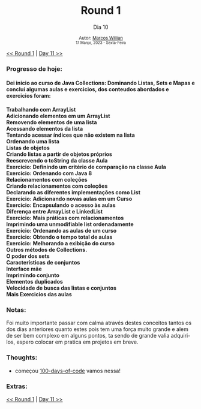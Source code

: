 <div align="center">
  <h1>Round 1</h1>
  <p>Dia 10</p>

  <sub>
    Autor: <a href="https://github.com/marcosmwx" target="_blank">Marcos Willian</a>
    <br>
    <small>17 Março, 2023 - Sexta-Feira</small>
  </sub>
</div>

[<< Round 1](./README.MD) | [Day 11 >>](dia011.md)

### Progresso de hoje:

<h4>Dei inicio ao curso de Java Collections: Dominando Listas, Sets e Mapas e conclui algumas aulas e exercicios, dos conteudos abordados e exercicios foram:<h4>
Trabalhando com ArrayList<br>
Adicionando elementos em um ArrayList<br>
Removendo elementos de uma lista<br>
Acessando elementos da lista<br>
Tentando acessar índices que não existem na lista<br>
Ordenando uma lista<br>
Listas de objetos<br>
Criando listas a partir de objetos próprios<br>
Reescrevendo o toString da classe Aula<br>
Exercicio: Definindo um critério de comparação na classe Aula<br>
Exercicio: Ordenando com Java 8<br>
Relacionamentos com coleções<br>
Criando relacionamentos com coleções<br>
Declarando as diferentes implementações como List<br>
Exercicio: Adicionando novas aulas em um Curso<br>
Exercicio: Encapsulando o acesso às aulas<br>
Diferença entre ArrayList e LinkedList<br>
Exercicio: Mais práticas com relacionamentos<br>
Imprimindo uma unmodifiable list ordenadamente<br>
Exercicio: Ordenando as aulas de um curso<br>
Exercicio: Obtendo o tempo total de aulas<br>
Exercicio: Melhorando a exibição do curso<br>
Outros métodos de Collections.<br>
O poder dos sets<br>
Características de conjuntos<br>
Interface mãe<br>
Imprimindo conjunto<br>
Elementos duplicados<br>
Velocidade de busca das listas e conjuntos<br>
Mais Exercicios das aulas<br>

### Notas:

Foi muito importante passar com calma através destes conceitos tantos os dos dias anteriores quanto estes pois tem uma força muito grande e alem de ser bem complexo em alguns pontos, ta sendo de grande valia adquiri-los, espero colocar em pratica em projetos em breve.

### Thoughts:

- começou [100-days-of-code](https://github.com/marcosmwx/100DaysOfCode) vamos nessa!

### Extras:

[<< Round 1](./README.MD) | [Day 11 >>](dia011.md)
